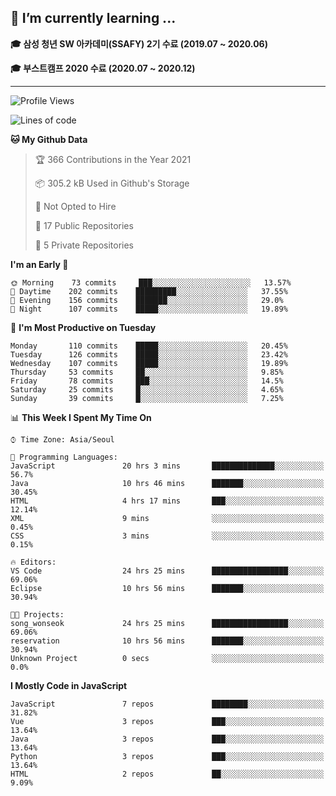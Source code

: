 ## 🌱 I’m currently learning ...

**🎓 삼성 청년 SW 아카데미(SSAFY) 2기 수료 (2019.07 ~ 2020.06)**

**🎓 부스트캠프 2020 수료 (2020.07 ~ 2020.12)**
 
-----

<!--START_SECTION:waka-->
![Profile Views](http://img.shields.io/badge/Profile%20Views-1-blue)

![Lines of code](https://img.shields.io/badge/From%20Hello%20World%20I%27ve%20Written-2.9%20million%20lines%20of%20code-blue)

**🐱 My Github Data** 

> 🏆 366 Contributions in the Year 2021
 > 
> 📦 305.2 kB Used in Github's Storage 
 > 
> 🚫 Not Opted to Hire
 > 
> 📜 17 Public Repositories 
 > 
> 🔑 5 Private Repositories  
 > 
**I'm an Early 🐤** 

```text
🌞 Morning    73 commits     ███░░░░░░░░░░░░░░░░░░░░░░   13.57% 
🌆 Daytime    202 commits    █████████░░░░░░░░░░░░░░░░   37.55% 
🌃 Evening    156 commits    ███████░░░░░░░░░░░░░░░░░░   29.0% 
🌙 Night      107 commits    █████░░░░░░░░░░░░░░░░░░░░   19.89%

```
📅 **I'm Most Productive on Tuesday** 

```text
Monday       110 commits    █████░░░░░░░░░░░░░░░░░░░░   20.45% 
Tuesday      126 commits    █████░░░░░░░░░░░░░░░░░░░░   23.42% 
Wednesday    107 commits    █████░░░░░░░░░░░░░░░░░░░░   19.89% 
Thursday     53 commits     ██░░░░░░░░░░░░░░░░░░░░░░░   9.85% 
Friday       78 commits     ███░░░░░░░░░░░░░░░░░░░░░░   14.5% 
Saturday     25 commits     █░░░░░░░░░░░░░░░░░░░░░░░░   4.65% 
Sunday       39 commits     █░░░░░░░░░░░░░░░░░░░░░░░░   7.25%

```


📊 **This Week I Spent My Time On** 

```text
⌚︎ Time Zone: Asia/Seoul

💬 Programming Languages: 
JavaScript               20 hrs 3 mins       ██████████████░░░░░░░░░░░   56.7% 
Java                     10 hrs 46 mins      ███████░░░░░░░░░░░░░░░░░░   30.45% 
HTML                     4 hrs 17 mins       ███░░░░░░░░░░░░░░░░░░░░░░   12.14% 
XML                      9 mins              ░░░░░░░░░░░░░░░░░░░░░░░░░   0.45% 
CSS                      3 mins              ░░░░░░░░░░░░░░░░░░░░░░░░░   0.15%

🔥 Editors: 
VS Code                  24 hrs 25 mins      █████████████████░░░░░░░░   69.06% 
Eclipse                  10 hrs 56 mins      ███████░░░░░░░░░░░░░░░░░░   30.94%

🐱‍💻 Projects: 
song_wonseok             24 hrs 25 mins      █████████████████░░░░░░░░   69.06% 
reservation              10 hrs 56 mins      ███████░░░░░░░░░░░░░░░░░░   30.94% 
Unknown Project          0 secs              ░░░░░░░░░░░░░░░░░░░░░░░░░   0.0%

```

**I Mostly Code in JavaScript** 

```text
JavaScript               7 repos             ████████░░░░░░░░░░░░░░░░░   31.82% 
Vue                      3 repos             ███░░░░░░░░░░░░░░░░░░░░░░   13.64% 
Java                     3 repos             ███░░░░░░░░░░░░░░░░░░░░░░   13.64% 
Python                   3 repos             ███░░░░░░░░░░░░░░░░░░░░░░   13.64% 
HTML                     2 repos             ██░░░░░░░░░░░░░░░░░░░░░░░   9.09%

```



<!--END_SECTION:waka-->
